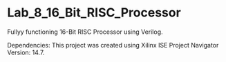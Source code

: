 # Lab_8_16_Bit_RISC_Processor
Fullyy functioning 16-Bit RISC Processor using Verilog.

Dependencies: This project was created using Xilinx ISE Project Navigator Version: 14.7.
